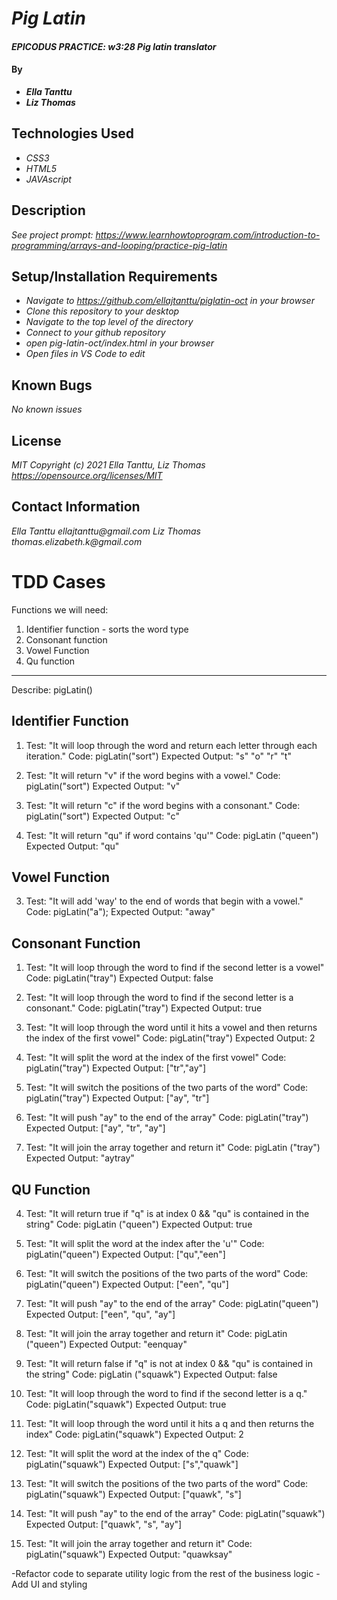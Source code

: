 # _Pig Latin_

#### _EPICODUS PRACTICE: w3:28 Pig latin translator_

#### By
* _**Ella Tanttu**_
* _**Liz Thomas**_

## Technologies Used

* _CSS3_
* _HTML5_
* _JAVAscript_

## Description

_See project prompt: https://www.learnhowtoprogram.com/introduction-to-programming/arrays-and-looping/practice-pig-latin_

## Setup/Installation Requirements

* _Navigate to https://github.com/ellajtanttu/piglatin-oct in your browser_
* _Clone this repository to your desktop_
* _Navigate to the top level of the directory_
* _Connect to your github repository_
* _open pig-latin-oct/index.html in your browser_
* _Open files in VS Code to edit_

## Known Bugs

_No known issues_

## License

_MIT Copyright (c) 2021 Ella Tanttu, Liz Thomas_
_https://opensource.org/licenses/MIT_

## Contact Information

_Ella Tanttu ellajtanttu@gmail.com_
_Liz Thomas thomas.elizabeth.k@gmail.com_

# TDD Cases

<!--
For words beginning with a vowel, add "way" to the end.
-- one letter that is a vowel, add way to the end
-- multiple letter word starting with vowel, add way to the end

For Pig Latin, vowels are "a," "e," "i," "o," and "u."
Don't treat "y" as a vowel.
Examples: "away" becomes "awayway" and "okay" becomes "okayway." -->

<!--
For words beginning with one or more consonants, move all of the first consecutive consonants to the end and add "ay".
-- function returns "cons" value if word begins with consonant
-- function loops through word to find if the second letter is a vowel or a consonant - breaks out once it hits a vowel
    -- function splits word when it finds the first vowel
    -- switching the two parts
    -- add "ay" to end
Examples: "code" becomes "odecay" and "move" becomes "ovemay." -->

<!-- If the first consonants include "qu", move the "q" and the "u."
Don't forget about words like "squeal" where "qu" doesn't come first!
-- function returns "surprise! QU" if word contains "qu"
-- if qu is at index of 0 & 1 of word, return "dfjklas;jf"
    -- function splits word: qu & rest of word
    -- switching the two parts
    -- add "ay" to end
-- if qu is at index > 0 & 1, treat as a vowel
    -- function splits word: first letter & rest of word
    -- switching the two parts
    -- add "ay" to end
Examples: "quick" becomes "ickquay" while "squeal" becomes "quealsay." -->

Functions we will need:
1. Identifier function - sorts the word type
2. Consonant function
3. Vowel Function
4. Qu function
----


Describe: pigLatin()

## Identifier Function

1. Test: "It will loop through the word and return each letter through each iteration."
Code: pigLatin("sort")
Expected Output: "s" "o" "r" "t"

1. Test: "It will return "v" if the word begins with a vowel."
Code: pigLatin("sort")
Expected Output: "v"

1. Test: "It will return "c" if the word begins with a consonant."
Code: pigLatin("sort")
Expected Output: "c"

1. Test: "It will return "qu" if word contains 'qu'"
Code: pigLatin ("queen")
Expected Output: "qu"

## Vowel Function

3. Test: "It will add 'way' to the end of words that begin with a vowel."
Code: pigLatin("a");
Expected Output: "away"

## Consonant Function

1. Test: "It will loop through the word to find if the second letter is a vowel"
Code: pigLatin("tray")
Expected Output: false

1. Test: "It will loop through the word to find if the second letter is a consonant."
Code: pigLatin("tray")
Expected Output: true

2. Test: "It will loop through the word until it hits a vowel and then returns the index of the first vowel"
Code: pigLatin("tray")
Expected Output: 2

2. Test: "It will split the word at the index of the first vowel"
Code: pigLatin("tray")
Expected Output: ["tr","ay"]

2. Test: "It will switch the positions of the two parts of the word"
Code: pigLatin("tray")
Expected Output: ["ay", "tr"]

2. Test: "It will push "ay" to the end of the array"
Code: pigLatin("tray")
Expected Output: ["ay", "tr", "ay"]

2. Test: "It will join the array together and return it"
Code: pigLatin ("tray")
Expected Output: "aytray"

## QU Function

4. Test: "It will return true if "q" is at index 0 && "qu" is contained in the string"
Code: pigLatin ("queen")
Expected Output: true

4. Test: "It will split the word at the index after the 'u'"
Code: pigLatin("queen")
Expected Output: ["qu","een"]

4. Test: "It will switch the positions of the two parts of the word"
Code: pigLatin("queen")
Expected Output: ["een", "qu"]

4. Test: "It will push "ay" to the end of the array"
Code: pigLatin("queen")
Expected Output: ["een", "qu", "ay"]

4. Test: "It will join the array together and return it"
Code: pigLatin ("queen")
Expected Output: "eenquay"

4. Test: "It will return false if "q" is not at index 0 && "qu" is contained in the string"
Code: pigLatin ("squawk")
Expected Output: false

4. Test: "It will loop through the word to find if the second letter is a q."
Code: pigLatin("squawk")
Expected Output: true

4. Test: "It will loop through the word until it hits a q and then returns the index"
Code: pigLatin("squawk")
Expected Output: 2

4. Test: "It will split the word at the index of the q"
Code: pigLatin("squawk")
Expected Output: ["s","quawk"]

4. Test: "It will switch the positions of the two parts of the word"
Code: pigLatin("squawk")
Expected Output: ["quawk", "s"]

4. Test: "It will push "ay" to the end of the array"
Code: pigLatin("squawk")
Expected Output: ["quawk", "s", "ay"]

4. Test: "It will join the array together and return it"
Code: pigLatin("squawk")
Expected Output: "quawksay"

-Refactor code to separate utility logic from the rest of the business logic
-Add UI and styling